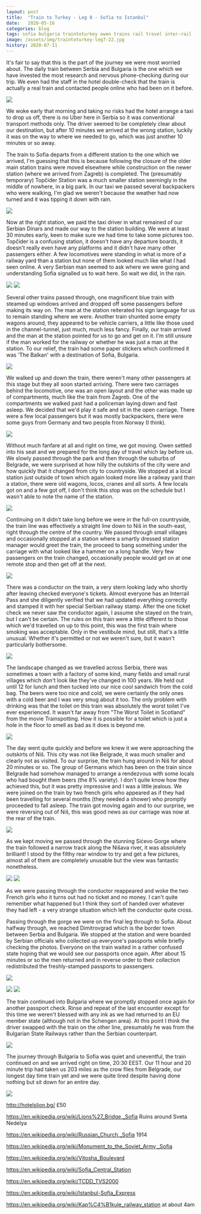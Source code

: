 ```yaml
---
layout: post
title:  "Train to Turkey - Leg 8 - Sofia to Istanbul"
date:   2020-05-16
categories: blog
tags: sofia bulgaria traintoturkey owen trains rail travel inter-rail
image: /assets/img/traintoturkey-leg7-22.jpg
history: 2020-07-11
---
```


It's fair to say that this is the part of the journey we were most worried about. The daily train between Serbia and Bulgaria is the one which we have invested the most research and nervous phone-checking during our trip. We even had the staff in the hotel double-check that the train is actually a real train and contacted people online who had been on it before.

![][photo-6]

We woke early that morning and taking no risks had the hotel arrange a taxi to drop us off, there is no Uber here in Serbia so it was conventional transport methods only. The driver seemed to be completely clear about our destination, but after 10 minutes we arrived at the wrong station, luckily it was on the way to where we needed to go, which was just another 10 minutes or so away.

The train to Sofia departs from a different station to the one which we arrived, I'm guessing that this is because following the closure of the older main station trains were moved elsewhere while construction on the newer station (where we arrived from Zagreb) is completed. The (presumably temporary) Topčider Station was a much smaller station seemingly in the middle of nowhere, in a big park. In our taxi we passed several backpackers who were walking, I'm glad we weren't because the weather had now turned and it was tipping it down with rain.

![][photo-7]

Now at the right station, we paid the taxi driver in what remained of our Serbian Dinars and made our way to the station building. We were at least 30 minutes early, keen to make sure we had time to take some pictures too. Topčider is a confusing station, it doesn't have any departure boards, it doesn't really even have any platforms and it didn't have many other passengers either. A few locomotives were standing in what is more of a railway yard than a station but none of them looked much like what I had seen online. A very Serbian man seemed to ask where we were going and understanding Sofia signalled us to wait here. So wait we did, in the rain.

![][photo-8]
![][photo-9]

Several other trains passed through, one magnificent blue train with steamed up windows arrived and dropped off some passengers before making its way on. The man at the station reiterated his sign language for us to remain standing where we were. Another train shunted some empty wagons around, they appeared to be vehicle carriers, a little like those used in the channel-tunnel, just much, much less fancy. Finally, our train arrived and the man at the station pointed for us to go and get on it. I'm still unsure if the man worked for the railway or whether he was just a man at the station. To our relief, the train had some paper stickers which confirmed it was 'The Balkan' with a destination of Sofia, Bulgaria.

![][photo-1]

We walked up and down the train, there weren't many other passengers at this stage but they all soon started arriving. There were two carriages behind the locomotive, one was an open layout and the other was made up of compartments, much like the train from Zagreb. One of the compartments we walked past had a policeman laying down and fast asleep. We decided that we'd play it safe and sit in the open carriage. There were a few local passengers but it was mostly backpackers, there were some guys from Germany and two people from Norway (I think).

![][photo-10]

Without much fanfare at all and right on time, we got moving. Owen settled into his seat and we prepared for the long day of travel which lay before us. We slowly passed through the park and then through the suburbs of Belgrade, we were surprised at how hilly the outskirts of the city were and how quickly that it changed from city to countryside. We stopped at a local station just outside of town which again looked more like a railway yard than a station, there were old wagons, locos, cranes and all sorts. A few locals got on and a few got off, I don't think this stop was on the schedule but I wasn't able to note the name of the station.

![][photo-13]

Continuing on it didn't take long before we were in the full-on countryside, the train line was effectively a straight line down to Niš in the south-east, right through the centre of the country. We passed through small villages and occasionally stopped at a station where a smartly dressed station manager would greet the train, the proceed to bang something under the carriage with what looked like a hammer on a long handle. Very few passengers on the train changed, occasionally people would get on at one remote stop and then get off at the next.

![][photo-2]

There was a conductor on the train, a very stern looking lady who shortly after leaving checked everyone's tickets. Almost everyone has an Interrail Pass and she diligently verified that we had updated everything correctly and stamped it with her special Serbian railway stamp. After the one ticket check we never saw the conductor again, I assume she stayed on the train, but I can't be certain. The rules on this train were a little different to those which we'd travelled on up to this point, this was the first train where smoking was acceptable. Only in the vestibule mind, but still, that's a little unusual. Whether it's permitted or not we weren't sure, but it wasn't particularly bothersome.

![][photo-4]

The landscape changed as we travelled across Serbia, there was sometimes a town with a factory of some kind, many fields and small rural villages which don't look like they've changed in 100 years. We held out until 12 for lunch and then tucked into our nice cool sandwich from the cold bag. The beers were too nice and cold, we were certainly the only ones with a cold beer and I was very smug about it too. The only problem with drinking was that the toilet on this train was absolutely the worst toilet I've ever experienced. It wasn't far away from "The Worst Toilet in Scotland" from the movie Trainspotting. How it is possible for a toilet which is just a hole in the floor to smell as bad as it does is beyond me.

![][photo-3]

The day went quite quickly and before we knew it we were approaching the outskirts of Niš. This city was not like Belgrade, it was much smaller and clearly not as visited. To our surprise, the train hung around in Niš for about 20 minutes or so. The group of Germans which has been on the train since Belgrade had somehow managed to arrange a rendezvous with some locals who had bought them beers (the 8% variety). I don't quite know how they achieved this, but it was pretty impressive and I was a little jealous. We were joined on the train by two french girls who appeared as if they had been travelling for several months (they needed a shower) who promptly proceeded to fall asleep. The train got moving again and to our surprise, we were reversing out of Niš, this was good news as our carriage was now at the rear of the train.

![][photo-18]

As we kept moving we passed through the stunning Sićevo Gorge where the train followed a narrow track along the Nišava river, it was absolutely brilliant! I stood by the filthy rear window to try and get a few pictures, almost all of them are completely unusable but the view was fantastic nonetheless.

![][photo-14]
![][photo-12]

As we were passing through the conductor reappeared and woke the two French girls who it turns out had no ticket and no money. I can't quite remember what happened but I think they sort of handed over whatever they had left - a very strange situation which left the conductor quite cross.

Passing through the gorge we were on the final leg through to Sofia. About halfway through, we reached Dimitrovgrad which is the border town between Serbia and Bulgaria. We stopped at the station and were boarded by Serbian officials who collected up everyone's passports while briefly checking the photos. Everyone on the train waited in a rather confused state hoping that we would see our passports once again. After about 15 minutes or so the men returned and in reverse order to their collection redistributed the freshly-stamped passports to passengers.

![][photo-5]

![][photo-15]
![][photo-16]

The train continued into Bulgaria where we promptly stopped once again for another passport check. Rinse and repeat of the last encounter except for this time we weren't blessed with any ink as we had returned to an EU member state (although not in the Schengen area). At this point I think the driver swapped with the train on the other line, presumably he was from the Bulgarian State Railways rather than the Serbian counterpart.

![][photo-17]

The journey through Bulgaria to Sofia was quiet and uneventful, the train continued on and we arrived right on time, 20:30 EEST. Our 11 hour and 20 minute trip had taken us 203 miles as the crow flies from Belgrade, our longest day time train yet and we were quite tired despite having done nothing but sit down for an entire day.

![][photo-19]


http://hotelslion.bg/
£50

https://en.wikipedia.org/wiki/Lions%27_Bridge,_Sofia
Ruins around Sveta Nedelya

https://en.wikipedia.org/wiki/Russian_Church,_Sofia
1914

https://en.wikipedia.org/wiki/Monument_to_the_Soviet_Army,_Sofia

https://en.wikipedia.org/wiki/Vitosha_Boulevard

https://en.wikipedia.org/wiki/Sofia_Central_Station

https://en.wikipedia.org/wiki/TCDD_TVS2000

https://en.wikipedia.org/wiki/Istanbul-Sofia_Express

https://en.wikipedia.org/wiki/Kap%C4%B1kule_railway_station
at about 4am




[photo-1]: /assets/img/traintoturkey-leg8-1.jpg
[photo-2]: /assets/img/traintoturkey-leg8-2.jpg
[photo-3]: /assets/img/traintoturkey-leg8-3.jpg
[photo-4]: /assets/img/traintoturkey-leg8-4.jpg
[photo-5]: /assets/img/traintoturkey-leg8-5.jpg
[photo-6]: /assets/img/traintoturkey-leg8-6.jpg
[photo-7]: /assets/img/traintoturkey-leg8-7.jpg
[photo-8]: /assets/img/traintoturkey-leg8-8.jpg
[photo-9]: /assets/img/traintoturkey-leg8-9.jpg
[photo-10]: /assets/img/traintoturkey-leg8-10.jpg
[photo-11]: /assets/img/traintoturkey-leg8-11.jpg
[photo-12]: /assets/img/traintoturkey-leg8-12.jpg
[photo-13]: /assets/img/traintoturkey-leg8-13.jpg
[photo-14]: /assets/img/traintoturkey-leg8-14.jpg
[photo-15]: /assets/img/traintoturkey-leg8-15.jpg
[photo-16]: /assets/img/traintoturkey-leg8-16.jpg
[photo-17]: /assets/img/traintoturkey-leg8-17.jpg
[photo-18]: /assets/img/traintoturkey-leg8-18.jpg
[photo-19]: /assets/img/traintoturkey-leg8-19.jpg
[photo-22]: /assets/img/traintoturkey-leg8-22.jpg
